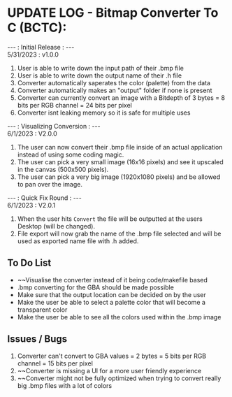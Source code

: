 # UPDATE LOG - Bitmap Converter To C (BCTC):

--- : Initial Release : --- <br>
5/31/2023 : v1.0.0
1. User is able to write down the input path of their .bmp file
2. User is able to write down the output name of their .h file
3. Converter automatically saperates the color (palette) from the data
4. Converter automatically makes an "output" folder if none is present
5. Converter can currently convert an image with a Bitdepth of 3 bytes = 8 bits per RGB channel = 24 bits per pixel
6. Converter isnt leaking memory so it is safe for multiple uses

--- : Visualizing Conversion : --- <br>
6/1/2023 : V2.0.0
1. The user can now convert their .bmp file inside of an actual application instead of using some coding magic.
2. The user can pick a very small image (16x16 pixels) and see it upscaled in the canvas (500x500 pixels).
3. The user can pick a very big image (1920x1080 pixels) and be allowed to pan over the image.

--- : Quick Fix Round : --- <br>
6/1/2023 : V2.0.1
1. When the user hits `Convert` the file will be outputted at the users Desktop (will be changed).
2. File export will now grab the name of the .bmp file selected and will be used as exported name file with .h added.

## To Do List
- ~~Visualise the converter instead of it being code/makefile based
- .bmp converting for the GBA should be made possible
- Make sure that the output location can be decided on by the user
- Make the user be able to select a palette color that will become a transparent color
- Make the user be able to see all the colors used within the .bmp image

## Issues / Bugs
1. Converter can't convert to GBA values = 2 bytes = 5 bits per RGB channel = 15 bits per pixel
2. ~~Converter is missing a UI for a more user friendly experience
3. ~~Converter might not be fully optimized when trying to convert really big .bmp files with a lot of colors
